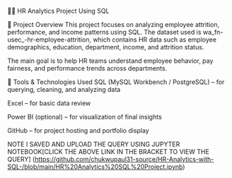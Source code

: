 👨‍💼 HR Analytics Project Using SQL

🎯 Project Overview
This project focuses on analyzing employee attrition, performance, and income patterns using SQL.
The dataset used is wa_fn-usec_-hr-employee-attrition, which contains HR data such as employee demographics, education, department, income, and attrition status.

The main goal is to help HR teams understand employee behavior, pay fairness, and performance trends across departments.

🧰 Tools & Technologies Used
SQL (MySQL Workbench / PostgreSQL) – for querying, cleaning, and analyzing data

Excel – for basic data review

Power BI (optional) – for visualization of final insights

GitHub – for project hosting and portfolio display

NOTE I SAVED AND UPLOAD THE QUERY USING JUPYTER NOTEBOOK[CLICK THE ABOVE LINK IN THE BRACKET TO VIEW THE QUERY] 
(https://github.com/chukwupaul31-source/HR-Analytics-with-SQL-/blob/main/HR%20Analytics%20SQL%20Project.ipynb)
